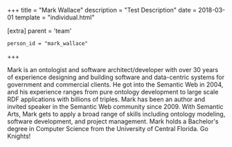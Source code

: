 +++
title = "Mark Wallace"
description = "Test Description"
date = 2018-03-01
template = "individual.html"

[extra]
  parent = 'team'

    person_id = "mark_wallace"
+++

Mark is an ontologist and software architect/developer with over 30 years of experience designing and building software and data-centric systems for government and commercial clients. He got into the Semantic Web in 2004, and his experience ranges from pure ontology development to large scale RDF applications with billions of triples. Mark has been an author and invited speaker in the Semantic Web community since 2009. With Semantic Arts, Mark gets to apply a broad range of skills including ontology modeling, software development, and project management. Mark holds a Bachelor's degree in Computer Science from the University of Central Florida. Go Knights!
